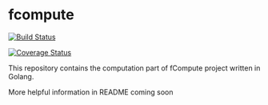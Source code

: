 # fcompute

[![Build Status](https://travis-ci.org/sharma-abhishek-it/fcompute.svg?branch=master)](https://travis-ci.org/sharma-abhishek-it/fcompute)

[![Coverage Status](https://coveralls.io/repos/sharma-abhishek-it/fcompute/badge.svg?branch=master)](https://coveralls.io/r/sharma-abhishek-it/fcompute?branch=master)

This repository contains the computation part of fCompute project written in Golang.

More helpful information in README coming soon

